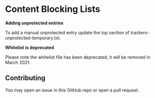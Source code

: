 # Content Blocking Lists

**Adding unprotected entries**

To add a manual unprotected entry update the top section of trackers-unprotected-temporary.txt.

**Whitelist is deprecated**

Please note the whitelist file has been deprecated, it will be removed in March 2021.

## Contributing
You may open an issue in this GitHub repo or open a pull request.
